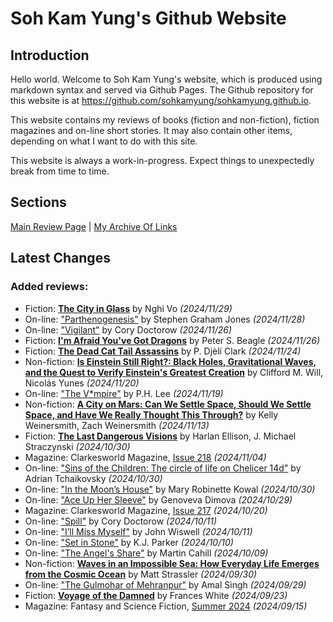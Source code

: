 # Soh Kam Yung's Github Website

## Introduction

Hello world. Welcome to Soh Kam Yung's website, which is produced using markdown syntax and served via Github Pages. The Github repository for this website is at <https://github.com/sohkamyung/sohkamyung.github.io>.

This website contains my reviews of books (fiction and non-fiction), fiction magazines and on-line short stories. It may also contain other items, depending on what I want to do with this site.

This website is always a work-in-progress. Expect things to unexpectedly break from time to time.

## Sections

[Main Review Page](reviews/README.md) | [My Archive Of Links](links/README.md)

## Latest Changes

### Added reviews:

- Fiction: [**The City in Glass**](reviews/fiction/2024/20241129-CityInGlass.md) by Nghi Vo *(2024/11/29)*
- On-line: ["Parthenogenesis"](reviews/online/2024/20241128-Parthenogenesis.md) by Stephen Graham Jones *(2024/11/28)*
- On-line: ["Vigilant"](reviews/online/2024/20241126-Vigilant.md) by Cory Doctorow *(2024/11/26)*
- Fiction: [**I'm Afraid You've Got Dragons**](reviews/fiction/2024/20241126-YouGotDragons.md) by Peter S. Beagle *(2024/11/26)*
- Fiction: [**The Dead Cat Tail Assassins**](reviews/fiction/2024/20241124-DeadCatTailAssassins.md) by P. Djèlí Clark *(2024/11/24)*
- Non-fiction: [**Is Einstein Still Right?: Black Holes, Gravitational Waves, and the Quest to Verify Einstein's Greatest Creation**](reviews/nonfiction/2024/20241120-EinsteinStillRight.md) by Clifford M. Will, Nicolás Yunes *(2024/11/20)*
- On-line: ["The V\*mpire"](reviews/online/2024/20241119-Vmpire.md) by P.H. Lee *(2024/11/19)*
- Non-fiction: [**A City on Mars: Can We Settle Space, Should We Settle Space, and Have We Really Thought This Through?**](reviews/nonfiction/2024/20241113-CityOnMars.md) by Kelly Weinersmith, Zach Weinersmith *(2024/11/13)*
- Fiction: [**The Last Dangerous Visions**](reviews/fiction/2024/20241030-LastDangerousVisions.md) by Harlan Ellison, J. Michael Straczynski *(2024/10/30)*
- Magazine: Clarkesworld Magazine, [Issue 218](reviews/magazines/Clarkesworld/20241104-Clarkesworld218.md) *(2024/11/04)*
- On-line: ["Sins of the Children: The circle of life on Chelicer 14d"](reviews/online/2024/20241030-SinsChildren.md) by Adrian Tchaikovsky *(2024/10/30)*
- On-line: ["In the Moon’s House"](reviews/online/2024/20241030-InMoonHouse.md) by Mary Robinette Kowal *(2024/10/30)*
- On-line: ["Ace Up Her Sleeve"](reviews/online/2024/20241029-AceUpHerSleeve.md) by Genoveva Dimova *(2024/10/29)*
- Magazine: Clarkesworld Magazine, [Issue 217](reviews/magazines/Clarkesworld/20241020-Clarkesworld217.md) *(2024/10/20)*
- On-line: ["Spill"](reviews/online/2024/20241011-Spill.md) by Cory Doctorow *(2024/10/11)*
- On-line: ["I’ll Miss Myself"](reviews/online/2024/20241011-IMissMyself.md) by John Wiswell *(2024/10/11)*
- On-line: ["Set in Stone"](reviews/online/2024/20241010-SetStone.md) by K.J. Parker *(2024/10/10)*
- On-line: ["The Angel's Share"](reviews/online/2024/20241009-AngelShare.md) by Martin Cahill *(2024/10/09)*
- Non-fiction: [**Waves in an Impossible Sea: How Everyday Life Emerges from the Cosmic Ocean**](reviews/nonfiction/2024/20240930-WavesImpossibleSea.md) by Matt Strassler *(2024/09/30)*
- On-line: ["The Gulmohar of Mehranpur"](reviews/online/2024/20240929-GulmoharMehranpur.md) by Amal Singh *(2024/09/29)*
- Fiction: [**Voyage of the Damned**](reviews/fiction/2024/20240923-VoyagedDamned.md) by Frances White *(2024/09/23)*
- Magazine: Fantasy and Science Fiction, [Summer 2024](reviews/magazines/FantasyAndScienceFiction/20240915-FSF202402.md) *(2024/09/15)*
